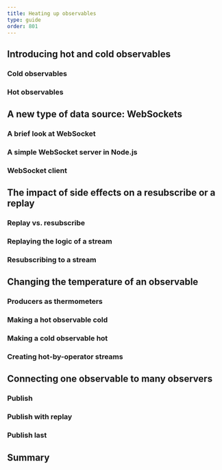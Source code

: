 ```yaml
---
title: Heating up observables
type: guide
order: 801
---
```


## Introducing hot and cold observables

### Cold observables

### Hot observables

## A new type of data source: WebSockets

### A brief look at WebSocket

### A simple WebSocket server in Node.js

### WebSocket client

## The impact of side effects on a resubscribe or a replay

### Replay vs. resubscribe

### Replaying the logic of a stream

### Resubscribing to a stream

## Changing the temperature of an observable

### Producers as thermometers

### Making a hot observable cold

### Making a cold observable hot

### Creating hot-by-operator streams

## Connecting one observable to many observers

### Publish

### Publish with replay

### Publish last

## Summary
